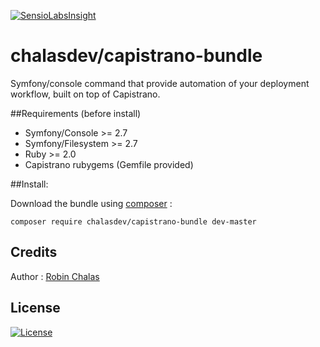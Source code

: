[![SensioLabsInsight](https://insight.sensiolabs.com/projects/a1b5a249-e656-4a0f-af57-77f8f84f2e74/mini.png)](https://insight.sensiolabs.com/projects/a1b5a249-e656-4a0f-af57-77f8f84f2e74)

# chalasdev/capistrano-bundle

Symfony/console command that provide automation of your deployment workflow, built on top of Capistrano.

##Requirements (before install)

- Symfony/Console >= 2.7
- Symfony/Filesystem >= 2.7
- Ruby >= 2.0
- Capistrano rubygems (Gemfile provided)

##Install:

Download the bundle using [composer](http://getcomposer.org/) :

```composer require chalasdev/capistrano-bundle dev-master```


 Credits
 -------

 Author : [Robin Chalas](https:/git.chalasdev.fr/)

 License
 -------

 [![License](http://img.shields.io/:license-gpl3-blue.svg)](http://www.gnu.org/licenses/gpl-3.0.html)
